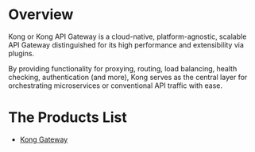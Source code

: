 # Overview
Kong or Kong API Gateway is a cloud-native, platform-agnostic, scalable API Gateway distinguished for its high performance and extensibility via plugins.

By providing functionality for proxying, routing, load balancing, health checking, authentication (and more), Kong serves as the central layer for orchestrating microservices or conventional API traffic with ease.

# The Products List
- [Kong Gateway](./kong-gateway/kong-gateway-introducing.md)
